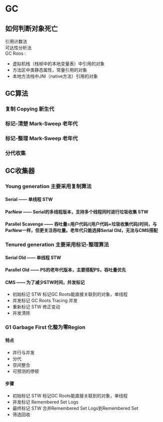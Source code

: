 # GC

## 如何判断对象死亡
引用计数法  
可达性分析法  
GC Roos :  
* 虚拟机栈（栈帧中的本地变量表）中引用的对象
* 方法区中类静态属性，常量引用的对象  
* 本地方法栈中JNI（native方法）引用的对象

## GC算法
### 复制  Copying  新生代
### 标记-清楚 Mark-Sweep 老年代
### 标记-整理 Mark-Sweep 老年代
### 分代收集

## GC收集器
### Young generation  主要采用复制算法
#### Serial —— 单线程 STW
#### ParNew —— Serial的多线程版本，支持多个线程同时进行垃圾收集 STW
#### Parallel Scavenge  —— 吞吐量=用户代码/(用户代码+垃圾收集代码)时间，与ParNew一样，但更关注吞吐量。老年代只能选择Serial Old，无法与CMS搭配

### Tenured generation 主要采用标记-整理算法
#### Serial Old —— 单线程 STW
#### Parallel Old —— PS的老年代版本，主要搭配PS，吞吐量优先
#### CMS —— 为了减少STW时间，并发标记
* 初始标记 STW 标记GC Roots能直接关联到的对象，单线程
* 并发标记 GC Roots Tracing 并发
* 重新标记 STW 修正变动
* 并发清除 

### G1 Garbage First 化整为零Region
#### 特点
* 并行与并发  
* 分代
* 空间整合
* 可预测的停顿

#### 步骤
* 初始标记 STW 标记GC Roots能直接关联到的对象，单线程
* 并发标记 Remembered Set Logs
* 最终标记 STW 合并Remembered Set Logs到Remembered Set
* 筛选回收 